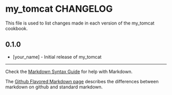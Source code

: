 # my_tomcat CHANGELOG

This file is used to list changes made in each version of the my_tomcat cookbook.

## 0.1.0
- [your_name] - Initial release of my_tomcat

- - -
Check the [Markdown Syntax Guide](http://daringfireball.net/projects/markdown/syntax) for help with Markdown.

The [Github Flavored Markdown page](http://github.github.com/github-flavored-markdown/) describes the differences between markdown on github and standard markdown.
